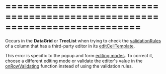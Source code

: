 ===========================================================================
===========================================================================

<!--shortDescription-->
Occurs in the **DataGrid** or **TreeList** when trying to check the [validationRules](/Documentation/ApiReference/UI_Widgets/dxDataGrid/Configuration/columns/#validationRules) of a column that has a third-party editor in its [editCellTemplate](/Documentation/ApiReference/UI_Widgets/dxDataGrid/Configuration/columns/#editCellTemplate).
<!--/shortDescription-->

<!--fullDescription-->
This error is specific to the popup and form [editing modes](/Documentation/ApiReference/UI_Widgets/dxDataGrid/Configuration/editing/#mode). To correct it, choose a different editing mode or validate the editor's value in the [onRowValidating](/Documentation/ApiReference/UI_Widgets/dxDataGrid/Configuration/#onRowValidating) function instead of using the validation rules.
<!--/fullDescription-->
